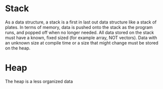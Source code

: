 # Stack
As a data structure, a stack is a first in last out data structure like a stack of plates. In terms of memory, data is pushed onto the stack as the program runs, and popped off when no longer needed. All data stored on the stack must have a known, fixed sized (for example array, NOT vectors). Data with an unknown size at compile time or a size that might change must be stored on the heap.
# Heap
The heap is a less organized data 